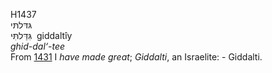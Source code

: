 <body>
  <p>H1437<br>  גּדּלתּי  <br> גִּדַּלתִּּי  ‎  giddaltı̂y  <br><i>ghid-dal‘-tee </i><br>From <a href="h1431.htm">1431</a>  I <i>have</i> <i>made</i> <i>great</i>; <i>Giddalti</i>, an Israelite: - Giddalti.<br></p>
 </body>